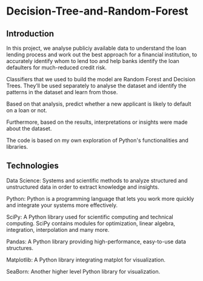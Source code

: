 # Decision-Tree-and-Random-Forest

## Introduction

In this project, we analyse publiciy available data to understand the loan lending process and work out the best approach for a financial institution, to accurately identify whom to lend too and help banks identify the loan defaulters for much-reduced credit risk. 

Classifiers that we used to build the model are Random Forest and Decision Trees. They’ll be used separately to analyse the dataset and identify the patterns in the dataset and learn from those. 

Based on that analysis, predict whether a new applicant is likely to default on a loan or not.

Furthermore, based on the results, interpretations or insights were made about the dataset.

The code is based on my own exploration of Python's functionalities and libraries.


## Technologies

Data Science: Systems and scientific methods to analyze structured and unstructured data in order to extract knowledge and insights.

Python: Python is a programming language that lets you work more quickly and integrate your systems more effectively.

SciPy: A Python library used for scientific computing and technical computing. SciPy contains modules for optimization, linear algebra, integration, interpolation and many more.

Pandas: A Python library providing high-performance, easy-to-use data structures.

Matplotlib: A Python library integrating matplot for visualization.

SeaBorn: Another higher level Python library for visualization.

